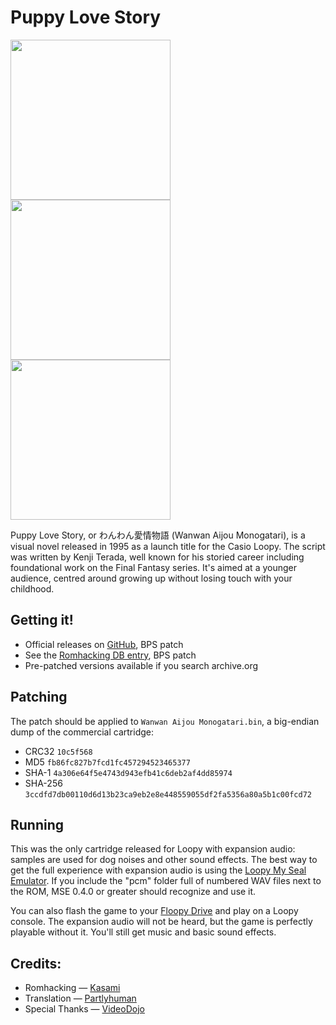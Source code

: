 # Puppy Love Story

<img src="https://media.githubusercontent.com/media/partlyhuman/puppy-love-story/main/homepage/src/shot01.png" width="256"> <img src="https://media.githubusercontent.com/media/partlyhuman/puppy-love-story/main/homepage/src/shot02.png" width="256"> <img src="https://media.githubusercontent.com/media/partlyhuman/puppy-love-story/main/homepage/src/shot04.png" width="256">

Puppy Love Story, or わんわん愛情物語 (Wanwan Aijou Monogatari), is a visual novel released in 1995 as a launch title for the Casio Loopy. The script was written by Kenji Terada, well known for his storied career including foundational work on the Final Fantasy series. It's aimed at a younger audience, centred around growing up without losing touch with your childhood.

## Getting it!

* Official releases on [GitHub](https://github.com/partlyhuman/puppy-love-story/releases/), BPS patch
* See the [Romhacking DB entry](https://romhack.ing/database/content/entry/79qRrLCvRwC0K4tySOyC3A), BPS patch
* Pre-patched versions available if you search archive.org

## Patching

The patch should be applied to `Wanwan Aijou Monogatari.bin`, a big-endian dump of the commercial cartridge:

* CRC32 `10c5f568`
* MD5 `fb86fc827b7fcd1fc457294523465377`
* SHA-1 `4a306e64f5e4743d943efb41c6deb2af4dd85974`
* SHA-256 `3ccdfd7db00110d6d13b23ca9eb2e8e448559055df2fa5356a80a5b1c00fcd72`

## Running

This was the only cartridge released for Loopy with expansion audio: samples are used for dog noises and other sound effects. The best way to get the full experience with expansion audio is using the [Loopy My Seal Emulator](https://github.com/partlyhuman/LoopyMSE/releases/). If you include the "pcm" folder full of numbered WAV files next to the ROM, MSE 0.4.0 or greater should recognize and use it.

You can also flash the game to your [Floopy Drive](https://github.com/partlyhuman/floopydrive) and play on a Loopy console. The expansion audio will not be heard, but the game is perfectly playable without it. You'll still get music and basic sound effects.

## Credits:

* Romhacking — [Kasami](https://kasami.net)
* Translation — [Partlyhuman](https://partlyhuman.com)
* Special Thanks — [VideoDojo](https://www.youtube.com/@VideoDojoPro)
